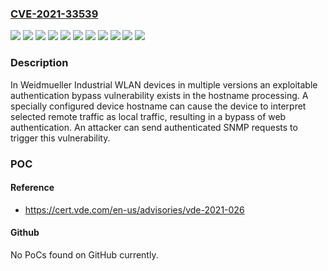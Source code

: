 ### [CVE-2021-33539](https://cve.mitre.org/cgi-bin/cvename.cgi?name=CVE-2021-33539)
![](https://img.shields.io/static/v1?label=Product&message=IE-WL(T)-BL-AP-CL-XX&color=blue)
![](https://img.shields.io/static/v1?label=Product&message=IE-WL(T)-VL-AP-CL-XX&color=blue)
![](https://img.shields.io/static/v1?label=Version&message=IE-WL-BL-AP-CL-EU%20(2536600000)%20&color=brightgreen)
![](https://img.shields.io/static/v1?label=Version&message=IE-WL-BL-AP-CL-US%20(2536660000)%20&color=brightgreen)
![](https://img.shields.io/static/v1?label=Version&message=IE-WL-VL-AP-BR-CL-EU%20(2536680000)%20&color=brightgreen)
![](https://img.shields.io/static/v1?label=Version&message=IE-WL-VL-AP-BR-CL-US%20(2536700000)%20&color=brightgreen)
![](https://img.shields.io/static/v1?label=Version&message=IE-WLT-BL-AP-CL-EU%20(2536650000)%20&color=brightgreen)
![](https://img.shields.io/static/v1?label=Version&message=IE-WLT-BL-AP-CL-US%20(2536670000)%20&color=brightgreen)
![](https://img.shields.io/static/v1?label=Version&message=IE-WLT-VL-AP-BR-CL-EU%20(2536690000)%20&color=brightgreen)
![](https://img.shields.io/static/v1?label=Version&message=IE-WLT-VL-AP-BR-CL-US%20(2536710000)%20&color=brightgreen)
![](https://img.shields.io/static/v1?label=Vulnerability&message=CWE-287%20Improper%20Authentication&color=brightgreen)

### Description

In Weidmueller Industrial WLAN devices in multiple versions an exploitable authentication bypass vulnerability exists in the hostname processing. A specially configured device hostname can cause the device to interpret selected remote traffic as local traffic, resulting in a bypass of web authentication. An attacker can send authenticated SNMP requests to trigger this vulnerability.

### POC

#### Reference
- https://cert.vde.com/en-us/advisories/vde-2021-026

#### Github
No PoCs found on GitHub currently.

